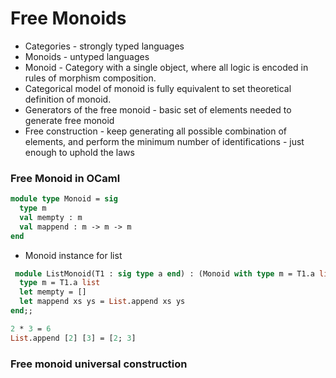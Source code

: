 # Free Monoids
- Categories - strongly typed languages
- Monoids - untyped languages
- Monoid - Category with a single object, where all logic is encoded in rules of morphism composition.
- Categorical model of monoid is fully equivalent to set theoretical definition of monoid.
- Generators of the free monoid - basic set of elements needed to generate free monoid
- Free construction - keep generating all possible combination of elements, and perform the minimum number of identifications - just enough to uphold the laws
### Free Monoid in OCaml
```ocaml
module type Monoid = sig
  type m
  val mempty : m
  val mappend : m -> m -> m
end
```
- Monoid instance for list
```ocaml
 module ListMonoid(T1 : sig type a end) : (Monoid with type m = T1.a list) = struct
  type m = T1.a list
  let mempty = []
  let mappend xs ys = List.append xs ys
end;;
```
```ocaml
2 * 3 = 6
List.append [2] [3] = [2; 3]
```
### Free monoid universal construction

